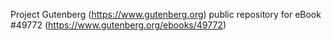 Project Gutenberg (https://www.gutenberg.org) public repository for eBook #49772 (https://www.gutenberg.org/ebooks/49772)
